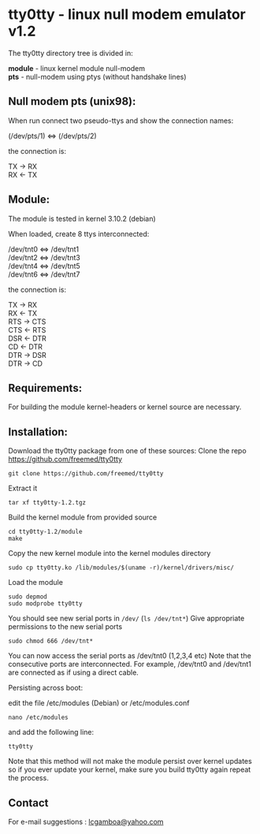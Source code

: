 
# tty0tty - linux null modem emulator v1.2 


The tty0tty directory tree is divided in:

  **module** - linux kernel module null-modem  
  **pts** - null-modem using ptys (without handshake lines)


## Null modem pts (unix98): 

  When run connect two pseudo-ttys and show the connection names:
  
  (/dev/pts/1) <=> (/dev/pts/2)  

  the connection is:
  
  TX -> RX  
  RX <- TX  



## Module:

 The module is tested in kernel 3.10.2 (debian) 

  When loaded, create 8 ttys interconnected:
  
  /dev/tnt0  <=>  /dev/tnt1  
  /dev/tnt2  <=>  /dev/tnt3  
  /dev/tnt4  <=>  /dev/tnt5  
  /dev/tnt6  <=>  /dev/tnt7  

  the connection is:
  
  TX   ->  RX  
  RX   <-  TX  
  RTS  ->  CTS  
  CTS  <-  RTS  
  DSR  <-  DTR  
  CD   <-  DTR  
  DTR  ->  DSR  
  DTR  ->  CD  
  

## Requirements:

  For building the module kernel-headers or kernel source are necessary.

## Installation:

Download the tty0tty package from one of these sources:
Clone the repo https://github.com/freemed/tty0tty

```
git clone https://github.com/freemed/tty0tty
```

Extract it

```
tar xf tty0tty-1.2.tgz
```

Build the kernel module from provided source

```
cd tty0tty-1.2/module
make
```

Copy the new kernel module into the kernel modules directory

```
sudo cp tty0tty.ko /lib/modules/$(uname -r)/kernel/drivers/misc/
```

Load the module

```
sudo depmod
sudo modprobe tty0tty
```

You should see new serial ports in ```/dev/``` (```ls /dev/tnt*```)
Give appropriate permissions to the new serial ports

```
sudo chmod 666 /dev/tnt*
```

You can now access the serial ports as /dev/tnt0 (1,2,3,4 etc) Note that the consecutive ports are interconnected. For example, /dev/tnt0 and /dev/tnt1 are connected as if using a direct cable.

Persisting across boot:

edit the file /etc/modules (Debian) or /etc/modules.conf

```
nano /etc/modules
```
and add the following line:

```
tty0tty
```

Note that this method will not make the module persist over kernel updates so if you ever update your kernel, make sure you build tty0tty again repeat the process.


## Contact

For e-mail suggestions :  lcgamboa@yahoo.com

